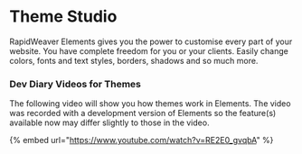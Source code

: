 # Theme Studio

RapidWeaver Elements gives you the power to customise every part of your website. You have complete freedom for you or your clients. Easily change colors, fonts and text styles, borders, shadows and so much more.

### Dev Diary Videos for Themes

The following video will show you how themes work in Elements. The video was recorded with a development version of Elements so the feature(s) available now may differ slightly to those in the video.

{% embed url="https://www.youtube.com/watch?v=RE2E0_gvqbA" %}
